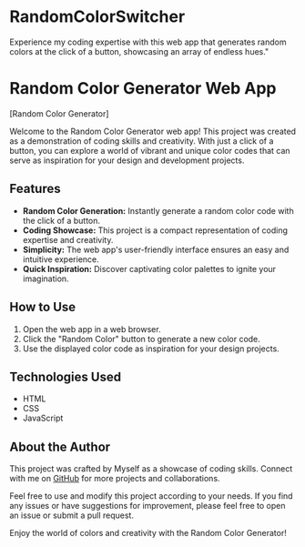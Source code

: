 # RandomColorSwitcher
Experience my coding expertise with this web app that generates random colors at the click of a button, showcasing an array of endless hues."

# Random Color Generator Web App

[Random Color Generator]

Welcome to the Random Color Generator web app! This project was created as a demonstration of coding skills and creativity. With just a click of a button, you can explore a world of vibrant and unique color codes that can serve as inspiration for your design and development projects.

## Features

- **Random Color Generation:** Instantly generate a random color code with the click of a button.
- **Coding Showcase:** This project is a compact representation of coding expertise and creativity.
- **Simplicity:** The web app's user-friendly interface ensures an easy and intuitive experience.
- **Quick Inspiration:** Discover captivating color palettes to ignite your imagination.

## How to Use

1. Open the web app in a web browser.
2. Click the "Random Color" button to generate a new color code.
3. Use the displayed color code as inspiration for your design projects.

## Technologies Used

- HTML
- CSS
- JavaScript

## About the Author

This project was crafted by Myself as a showcase of coding skills. Connect with me on [GitHub](https://github.com/devbarot22) for more projects and collaborations.

Feel free to use and modify this project according to your needs. If you find any issues or have suggestions for improvement, please feel free to open an issue or submit a pull request.

Enjoy the world of colors and creativity with the Random Color Generator!
